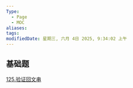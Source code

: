```yaml
---
Type:
  - Page
  - MOC
aliases: 
tags: 
modifiedDate: 星期三, 六月 4日 2025, 9:34:02 上午
---
```


## 基础题

[125.验证回文串](125.验证回文串.md)
